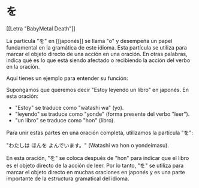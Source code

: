 # を

[[Letra "BabyMetal Death"]]

La partícula "を" en [[japonés]] se llama "o" y desempeña un papel fundamental en la gramática de este idioma. Esta partícula se utiliza para marcar el objeto directo de una acción en una oración. En otras palabras, indica qué es lo que está siendo afectado o recibiendo la acción del verbo en la oración.

Aquí tienes un ejemplo para entender su función:

Supongamos que queremos decir "Estoy leyendo un libro" en japonés. En esta oración:

- "Estoy" se traduce como "watashi wa" (yo).
- "leyendo" se traduce como "yonde" (forma presente del verbo "leer").
- "un libro" se traduce como "hon" (libro).

Para unir estas partes en una oración completa, utilizamos la partícula "を":

"わたしは ほんを よんでいます。" (Watashi wa hon o yondeimasu).

En esta oración, "を" se coloca después de "hon" para indicar que el libro es el objeto directo de la acción de leer. Por lo tanto, "を" se utiliza para marcar el objeto directo en muchas oraciones en japonés y es una parte importante de la estructura gramatical del idioma.
